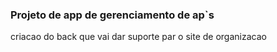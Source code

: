 ### Projeto de app de gerenciamento de ap`s
 criacao do back que vai dar suporte par o site de organizacao
